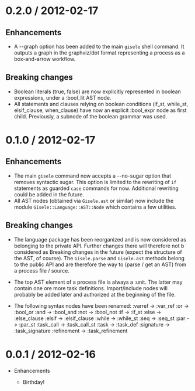 # 0.2.0 / 2012-02-17

## Enhancements

* A --graph option has been added to the main `gisele` shell command. It outputs a graph in
  the graphviz/dot format representing a process as a box-and-arrow workflow.

## Breaking changes

* Boolean literals (true, false) are now explicitly represented in boolean expressions,
  under a :bool_lit AST node.
* All statements and clauses relying on boolean conditions (if_st, while_st, elsif_clause,
  when_clause) have now an explicit :bool_expr node as first child. Previously, a subnode
  of the boolean grammar was used.

# 0.1.0 / 2012-02-17

## Enhancements

* The main `gisele` command now accepts a --no-sugar option that removes syntactic
  sugar. This option is limited to the rewriting of `if` statements as guarded `case`
  commands for now. Additional rewriting could be added in the future.
* All AST nodes (obtained via `Gisele.ast` or similar) now include the module 
  `Gisele::Language::AST::Node` which contains a few utilities.

## Breaking changes

* The language package has been reorganized and is now considered as belonging to
  the private API. Further changes there will therefore not b considered as Breaking
  changes in the future (expect the structure of the AST, of course). 
  The `Gisele.parse` and `Gisele.ast` methods belong to the public API and are therefore
  the way to (parse / get an AST) from a process file / source.

* The top AST element of a process file is always a :unit. The latter may contain 
  one ore more task definitions. Import/include nodes will probably be added later
  and authorized at the beginning of the file.

* The following syntax nodes have been renamed:
    :varref     -> :var_ref
    :or         -> :bool_or
    :and        -> :bool_and
    :not        -> :bool_not
    :if         -> :if_st
    :else       -> :else_clause
    :elsif      -> :elsif_clause
    :while      -> :while_st
    :seq        -> :seq_st
    :par        -> :par_st
    :task_call  -> :task_call_st
    :task       -> :task_def
    :signature  -> :task_signature
    :refinement -> :task_refinement

# 0.0.1 / 2012-02-16

* Enhancements

  * Birthday!
